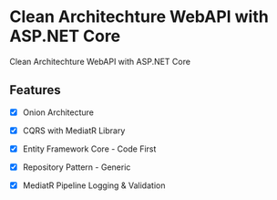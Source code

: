 # Clean Architechture WebAPI with ASP.NET Core
Clean Architechture WebAPI with ASP.NET Core

## Features
- [x] Onion Architecture
- [x] CQRS with MediatR Library
- [x] Entity Framework Core - Code First
- [x] Repository Pattern - Generic
- [x] MediatR Pipeline Logging & Validation

